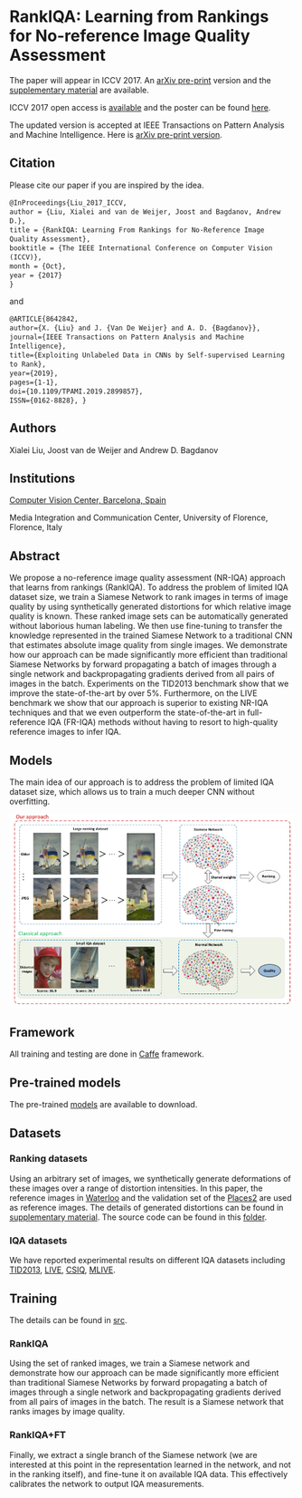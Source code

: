 # RankIQA: Learning from Rankings for No-reference Image Quality Assessment

The paper will appear in ICCV 2017. An [arXiv pre-print](https://arxiv.org/abs/1707.08347) version and the [supplementary material](./pdf/Xialei_IQA_ICCV.pdf) are available.

ICCV 2017 open access is [available](http://openaccess.thecvf.com/content_ICCV_2017/papers/Liu_RankIQA_Learning_From_ICCV_2017_paper.pdf) and the poster can be found [here](./pdf/poster_ICCV_2017.pdf).

The updated version is accepted at IEEE Transactions on Pattern Analysis and Machine Intelligence. Here is [arXiv pre-print version](https://arxiv.org/abs/1902.06285). 

## Citation

Please cite our paper if you are inspired by the idea.

```
@InProceedings{Liu_2017_ICCV,
author = {Liu, Xialei and van de Weijer, Joost and Bagdanov, Andrew D.},
title = {RankIQA: Learning From Rankings for No-Reference Image Quality Assessment},
booktitle = {The IEEE International Conference on Computer Vision (ICCV)},
month = {Oct},
year = {2017}
}
```
and 

```
@ARTICLE{8642842, 
author={X. {Liu} and J. {Van De Weijer} and A. D. {Bagdanov}}, 
journal={IEEE Transactions on Pattern Analysis and Machine Intelligence}, 
title={Exploiting Unlabeled Data in CNNs by Self-supervised Learning to Rank}, 
year={2019}, 
pages={1-1}, 
doi={10.1109/TPAMI.2019.2899857}, 
ISSN={0162-8828}, }
```

## Authors

Xialei Liu, Joost van de Weijer and Andrew D. Bagdanov

## Institutions

[Computer Vision Center, Barcelona, Spain](http://www.cvc.uab.es/lamp/)

Media Integration and Communication Center, University of Florence, Florence, Italy

## Abstract

We propose a no-reference image quality assessment
  (NR-IQA) approach that learns from rankings 
  (RankIQA). To address the problem of limited IQA dataset size, we
  train a Siamese Network to rank images in terms of image quality by
  using synthetically generated distortions for which relative image
  quality is known. These ranked image sets can be automatically
  generated without laborious human labeling. We then use
  fine-tuning to transfer the knowledge represented in the trained
  Siamese Network to a traditional CNN that estimates absolute image
  quality from single images. We demonstrate how our approach can be
  made significantly more efficient than traditional Siamese Networks
  by forward propagating a batch of images through a single network
  and backpropagating gradients derived from all pairs of images in
  the batch. Experiments on the TID2013 benchmark show that we improve the state-of-the-art by over 5%. Furthermore, on the LIVE benchmark we show that our approach is superior to existing NR-IQA techniques and that we even outperform the state-of-the-art in full-reference IQA (FR-IQA) methods without having to resort to high-quality reference images to infer IQA.

## Models

The main idea of our approach is to address the problem of limited IQA dataset size, which allows us to train a much deeper CNN without overfitting.

![Models](./figs/models.png )

## Framework

All training and testing are done in [Caffe](http://caffe.berkeleyvision.org/) framework.

## Pre-trained models

The pre-trained [models](./pre-trained) are available to download.

## Datasets

### Ranking datasets

Using an arbitrary set of images, we synthetically generate deformations of these images over a range of distortion intensities. In this paper, the reference images in [Waterloo](https://ece.uwaterloo.ca/~zduanmu/cvpr16_gmad/) and the validation set of the [Places2](http://places2.csail.mit.edu/) are used as reference images. The details of generated distortions can be found in [supplementary material](./pdf/Xialei_IQA_ICCV.pdf). The source code can be found in this [folder](./data/rank_tid2013).

### IQA datasets

We have reported experimental results on different IQA datasets including [TID2013](http://www.ponomarenko.info/tid2013.htm), [LIVE](http://live.ece.utexas.edu/research/quality/subjective.htm), [CSIQ](http://vision.eng.shizuoka.ac.jp/mod/page/view.php?id=23), [MLIVE](http://live.ece.utexas.edu/research/quality/live_multidistortedimage.html).

## Training

The details can be found in [src](./src).

### RankIQA

Using the set of ranked images, we train a Siamese network and demonstrate how our approach can be made
significantly more efficient than traditional Siamese Networks by forward propagating a batch of images through
a single network and backpropagating gradients derived from all pairs of images in the batch. The result is a
Siamese network that ranks images by image quality.

### RankIQA+FT

Finally, we extract a single branch of the Siamese network (we are interested at this point in the representation learned in the network, and not in the ranking itself), and fine-tune it on available IQA data. This effectively calibrates the network to output IQA measurements.


